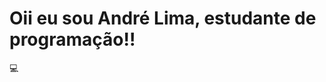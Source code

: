 <h1>Oii eu sou André Lima, estudante de programação!!</h1> 💻

<div align="center">
  <a href="https://github.com/andrecodelima">
</div>

